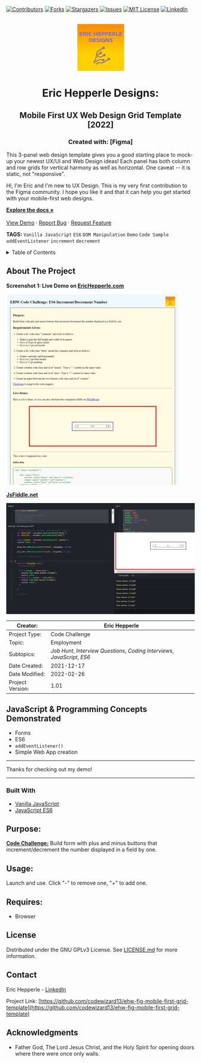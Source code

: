<div id="top"></div>
<!--
*** Readme.md by Eric L. Hepperle
*** Inspired by the Best-README-Template at:
*** https://github.com/othneildrew/Best-README-Template
*** Date Created: 02/26/22
-->

<!-- PROJECT SHIELDS -->
<!--
*** I'm using markdown "reference style" links for readability.
*** Reference links are enclosed in brackets [ ] instead of parentheses ( ).
*** See the bottom of this document for the declaration of the reference variables
*** for contributors-url, forks-url, etc. This is an optional, concise syntax you may use.
*** https://www.markdownguide.org/basic-syntax/#reference-style-links
-->
[![Contributors][contributors-shield]][contributors-url]
[![Forks][forks-shield]][forks-url]
[![Stargazers][stars-shield]][stars-url]
[![Issues][issues-shield]][issues-url]
[![MIT License][license-shield]][license-url]
[![LinkedIn][linkedin-shield]][linkedin-url]

<!-- PROJECT LOGO -->
<br />

<div align="center">
  <a href="https://erichepperle.com">
    <img src="pix/logo-eric-hepperle-designs.png" alt="Logo">
  </a>
</div>


<h1 align="center">Eric Hepperle Designs:</h1>

<h2 align="center">Mobile First UX Web Design Grid Template [2022]</h2>

<h3 align="center">Created with: [Figma]</h3>

This 3-panel web design template gives you a good starting place to mock-up your newest UX/UI and Web Design ideas! Each panel has both column and row grids for vertical harmony as well as horizontal. One caveat -- it is static, not "responsive".

Hi, I'm Eric and I'm new to UX Design. This is my very first contribution to the Figma community. I hope you like it and that it can help you get started with your mobile-first web designs.

<section>
    <a href="https://github.com/codewizard13/ehw-fig-mobile-first-grid-template"><strong>Explore the docs »</strong></a>
    <br />
    <br />
    <a href="https://erichepperle.com/sub/code-challenge/ehw-fig-mobile-first-grid-template/">View Demo</a>
    ·
    <a href="https://github.com/codewizard13/ehw-fig-mobile-first-grid-template/issues">Report Bug</a>
    ·
    <a href="https://github.com/codewizard13/ehw-fig-mobile-first-grid-template/issues">Request Feature</a>
</section>

<!-- TAGS -->
**TAGS:** `Vanilla JavaScript`   `ES6`   `DOM Manipulation`   `Demo`   `Code Sample` `addEventListener` `increment` `decrement`
</div>

<!-- TABLE OF CONTENTS -->

<details>
  <summary>Table of Contents</summary>
  <ol>
    <li>
      <a href="#about-the-project">About The Project</a>
      <ul>
        <li><a href="#built-with">Built With</a></li>
      </ul>
    </li>
    <li>
      <a href="#getting-started">Getting Started</a>
      <ul>
        <li><a href="#prerequisites">Prerequisites</a></li>
        <li><a href="#installation">Installation</a></li>
      </ul>
    </li>
    <li><a href="#usage">Usage</a></li>
    <li><a href="#roadmap">Roadmap</a></li>
    <li><a href="#contributing">Contributing</a></li>
    <li><a href="#license">License</a></li>
    <li><a href="#contact">Contact</a></li>
    <li><a href="#acknowledgments">Acknowledgments</a></li>
  </ol>
</details>
<!-- ABOUT THE PROJECT -->

## About The Project

**Screenshot 1: Live Demo on <a href="https://erichepperle.com/sub/code-challenge/ehw-fig-mobile-first-grid-template/" target="_blank">EricHepperle.com**</a>

<img src="pix/ehdss-ehw-codechal-es6-incdec-01.jpg" title="demo screenshot" alt="demo screenshot" style="width: clamp(320px,48vw,600px); height: auto">

**[JsFiddle.net][fiddle-url]**

[![JSFiddle Screenshot][product-screenshot]][fiddle-url]

| Creator:         | Eric Hepperle                                                |
| ---------------- | ------------------------------------------------------------ |
| Project Type:    | Code Challenge                                               |
| Topic:           | Employment                                                   |
| Subtopics:       | *Job Hunt*, *Interview Questions*, *Coding Interviews*, *JavaScript*, *ES6* |
| Date Created:    | 2021-12-17                                                   |
| Date Modified:   | 2022-02-26                                                           |
| Project Version: | 1.01                                                         |

## JavaScript & Programming Concepts Demonstrated
* Forms
* ES6
* `addEventListener()`
* Simple Web App creation

---

Thanks for checking out my demo!

---

### Built With

* [Vanilla JavaScript](https://thisinterestsme.com/vanilla-javascript/)
* [JavaScript ES6](https://exploringjs.com/es6/)

<!-- GETTING STARTED -->

## Purpose:

**<u>Code Challenge:</u>** Build form with plus and minus buttons that increment/decrement the number displayed in a field by one.

## Usage:

Launch and use. Click "-" to remove one, "+" to add one.

## Requires:

* Browser

<!-- LICENSE -->
## License

Distributed under the GNU GPLv3 License. See [LICENSE.md](LICENSE.md) for more information.

<!-- CONTACT -->

## Contact

Eric Hepperle - [LinkedIn][linkedin-url]

Project Link: [https://github.com/codewizard13/ehw-fig-mobile-first-grid-template](https://github.com/codewizard13/ehw-fig-mobile-first-grid-template)

<!-- ACKNOWLEDGMENTS -->

## Acknowledgments

* Father God, The Lord Jesus Christ, and the Holy Spirit for opening doors where there were once only walls.

<!-- MARKDOWN LINKS & IMAGES -->
<!-- https://www.markdownguide.org/basic-syntax/#reference-style-links -->
[contributors-shield]: https://img.shields.io/github/contributors/codewizard13/ehw-fig-mobile-first-grid-template.svg?style=for-the-badge
[contributors-url]: https://github.com/codewizard13/ehw-fig-mobile-first-grid-template/graphs/contributors
[forks-shield]: https://img.shields.io/github/forks/codewizard13/ehw-fig-mobile-first-grid-template.svg?style=for-the-badge
[forks-url]: https://github.com/codewizard13/ehw-fig-mobile-first-grid-template/network/members
[stars-shield]: https://img.shields.io/github/stars/codewizard13/ehw-fig-mobile-first-grid-template.svg?style=for-the-badge
[stars-url]: https://github.com/codewizard13/ehw-fig-mobile-first-grid-template/stargazers
[issues-shield]: https://img.shields.io/github/issues/codewizard13/ehw-fig-mobile-first-grid-template.svg?style=for-the-badge
[issues-url]: https://github.com/codewizard13/ehw-fig-mobile-first-grid-template/issues
[license-shield]: https://img.shields.io/github/license/codewizard13/ehw-fig-mobile-first-grid-template.svg?style=for-the-badge
[license-url]: https://github.com/codewizard13/ehw-fig-mobile-first-grid-template/blob/master/LICENSE.txt
[linkedin-shield]: https://img.shields.io/badge/-LinkedIn-black.svg?style=for-the-badge&logo=linkedin&colorB=555
[linkedin-url]: https://linkedin.com/in/erichepperle
[product-screenshot]: https://github.com/codewizard13/ehw-fig-mobile-first-grid-template/blob/master/pix/screenshot_fiddle.jpg
[fiddle-url]: https://jsfiddle.net/codeslayer2010/hmxrq7uj
